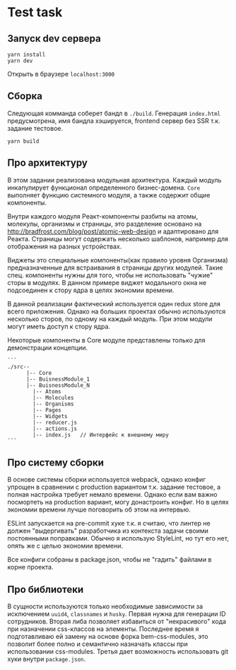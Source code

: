 # Test task

## Запуск dev сервера
  
  ```
  yarn install
  yarn dev
  ```

  Открыть в браузере `localhost:3000` 

## Сборка

  Следующая комманда соберет бандл в `./build`. Генерация `index.html` предусмотрена, имя бандла хэшируется, frontend сервер без SSR т.к. задание тестовое.

  ```
  yarn build
  ```

## Про архитектуру

  В этом задании реализована модульная архитектура. Каждый модуль инкапулирует функционал определенного бизнес-домена. `Core` выполняет функцию системного модуля, а также содержит общие компоненты.
    
  Внутри каждого модуля Реакт-компоненты разбиты на атомы, молекулы, организмы и страницы, это разделение основано на http://bradfrost.com/blog/post/atomic-web-design и адаптировано для Реакта. Страницы могут содержать несколько шаблонов, например для отображения на разных устройствах.
    
  Виджеты это специальные компоненты(как правило уровня Организма) предназначенные для встраивания в страницы других модулей. Такие спец. компоненты нужны для того, чтобы не использовать "чужие" сторы в модулях. В данном примере виджет модального окна не подсоединен к стору ядра в целях экономии времени.
    
  В данной реализации фактический используется один redux store для всего приложения. Однако на больших проектах обычно используются несколько сторов, по одному на каждый модуль. При этом модули могут иметь доступ к стору ядра.
    
  Некоторые компоненты в Core модуле представлены только для демонстрации концепции.

    ```
    ./src--
          |-- Core
          |-- BuisnessModule_1
          |-- BuisnessModule_N
            |-- Atoms
            |-- Molecules
            |-- Organisms
            |-- Pages
            |-- Widgets
            |-- reducer.js
            |-- actions.js
            |-- index.js   // Интерфейс к внешнему миру
    ```
    

## Про систему сборки

  В основе системы сборки используется webpack, однако конфиг упрощен в сравнении с production вариантом т.к. задание тестовое, а полная настройка требует немало времени. Однако если вам важно посмортеть на production вариант, могу донастроить конфиг. Но в целях экономии времени лучше поговорить об этом на интервью.

  ESLint запускается на pre-commit хуке т.к. я считаю, что линтер не должен "выдергивать" разработчика из контекста задачи своими постоянными поправками. Обычно я использую StyleLint, но тут его нет, опять же с целью экономии времени.
    
  Все конфиги собраны в package.json, чтобы не "гадить" файлами в корне проекта.

## Про библиотеки
    
  В сущности используются только необходимые зависимости за исключением `uuid4`, `classnames` и `husky`. 
  Первая нужна для генерации ID сотрудников.
  Вторая либа позволяет избавиться от "некрасивого" кода при назначении css-классов на элементы. Последнее время я подготавливаю ей замену на основе форка bem-css-modules, это позволит более полно и семантично назначать классы при использовании css-modules.
  Третья дает возможность использовать git хуки внутри `package.json`.
        
